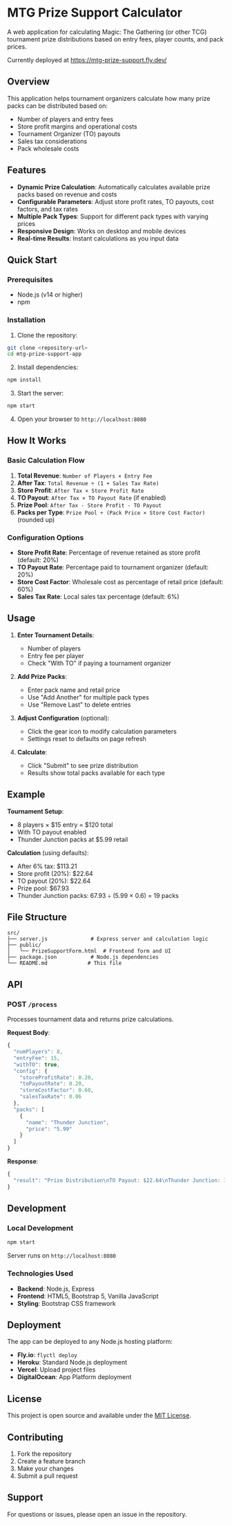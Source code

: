 # MTG Prize Support Calculator

A web application for calculating Magic: The Gathering (or other TCG) tournament prize distributions based on entry fees, player counts, and pack prices.

Currently deployed at https://mtg-prize-support.fly.dev/

## Overview

This application helps tournament organizers calculate how many prize packs can be distributed based on:
- Number of players and entry fees
- Store profit margins and operational costs
- Tournament Organizer (TO) payouts
- Sales tax considerations
- Pack wholesale costs

## Features

- **Dynamic Prize Calculation**: Automatically calculates available prize packs based on revenue and costs
- **Configurable Parameters**: Adjust store profit rates, TO payouts, cost factors, and tax rates
- **Multiple Pack Types**: Support for different pack types with varying prices
- **Responsive Design**: Works on desktop and mobile devices
- **Real-time Results**: Instant calculations as you input data

## Quick Start

### Prerequisites
- Node.js (v14 or higher)
- npm

### Installation

1. Clone the repository:
```bash
git clone <repository-url>
cd mtg-prize-support-app
```

2. Install dependencies:
```bash
npm install
```

3. Start the server:
```bash
npm start
```

4. Open your browser to `http://localhost:8080`

## How It Works

### Basic Calculation Flow

1. **Total Revenue**: `Number of Players × Entry Fee`
2. **After Tax**: `Total Revenue ÷ (1 + Sales Tax Rate)`
3. **Store Profit**: `After Tax × Store Profit Rate`
4. **TO Payout**: `After Tax × TO Payout Rate` (if enabled)
5. **Prize Pool**: `After Tax - Store Profit - TO Payout`
6. **Packs per Type**: `Prize Pool ÷ (Pack Price × Store Cost Factor)` (rounded up)

### Configuration Options

- **Store Profit Rate**: Percentage of revenue retained as store profit (default: 20%)
- **TO Payout Rate**: Percentage paid to tournament organizer (default: 20%)
- **Store Cost Factor**: Wholesale cost as percentage of retail price (default: 60%)
- **Sales Tax Rate**: Local sales tax percentage (default: 6%)

## Usage

1. **Enter Tournament Details**:
   - Number of players
   - Entry fee per player
   - Check "With TO" if paying a tournament organizer

2. **Add Prize Packs**:
   - Enter pack name and retail price
   - Use "Add Another" for multiple pack types
   - Use "Remove Last" to delete entries

3. **Adjust Configuration** (optional):
   - Click the gear icon to modify calculation parameters
   - Settings reset to defaults on page refresh

4. **Calculate**:
   - Click "Submit" to see prize distribution
   - Results show total packs available for each type

## Example

**Tournament Setup**:
- 8 players × $15 entry = $120 total
- With TO payout enabled
- Thunder Junction packs at $5.99 retail

**Calculation** (using defaults):
- After 6% tax: $113.21
- Store profit (20%): $22.64
- TO payout (20%): $22.64
- Prize pool: $67.93
- Thunder Junction packs: $67.93 ÷ ($5.99 × 0.6) = 19 packs

## File Structure

```
src/
├── server.js              # Express server and calculation logic
├── public/
│   └── PrizeSupportForm.html  # Frontend form and UI
├── package.json           # Node.js dependencies
└── README.md             # This file
```

## API

### POST `/process`

Processes tournament data and returns prize calculations.

**Request Body**:
```javascript
{
  "numPlayers": 8,
  "entryFee": 15,
  "withTO": true,
  "config": {
    "storeProfitRate": 0.20,
    "toPayoutRate": 0.20,
    "storeCostFactor": 0.60,
    "salesTaxRate": 0.06
  },
  "packs": [
    {
      "name": "Thunder Junction",
      "price": "5.99"
    }
  ]
}
```

**Response**:
```javascript
{
  "result": "Prize Distribution\nTO Payout: $22.64\nThunder Junction: 19 pack(s)"
}
```

## Development

### Local Development
```bash
npm start
```
Server runs on `http://localhost:8080`

### Technologies Used
- **Backend**: Node.js, Express
- **Frontend**: HTML5, Bootstrap 5, Vanilla JavaScript
- **Styling**: Bootstrap CSS framework

## Deployment

The app can be deployed to any Node.js hosting platform:

- **Fly.io**: `flyctl deploy`
- **Heroku**: Standard Node.js deployment
- **Vercel**: Upload project files
- **DigitalOcean**: App Platform deployment

## License

This project is open source and available under the [MIT License](LICENSE).

## Contributing

1. Fork the repository
2. Create a feature branch
3. Make your changes
4. Submit a pull request

## Support

For questions or issues, please open an issue in the repository.
